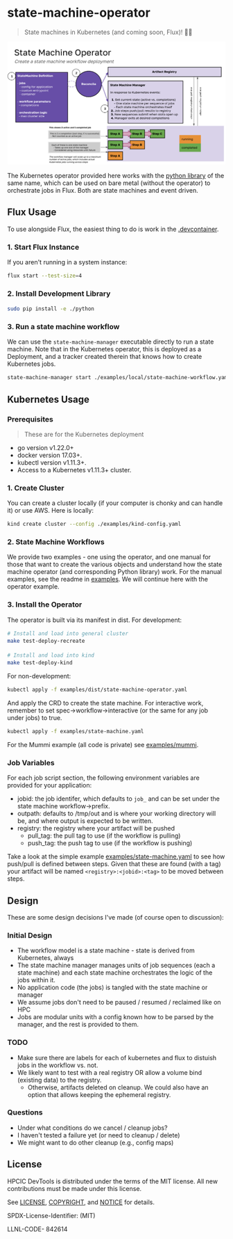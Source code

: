 # state-machine-operator

> State machines in Kubernetes (and coming soon, Flux)! 🐦‍🔥

![img/state-machine-operator.png](img/state-machine-operator.png)

The Kubernetes operator provided here works with the [python library](python) of the same name, which can be used on bare metal (without the operator) to orchestrate jobs in Flux. Both are state machines and event driven.

## Flux Usage

To use alongside Flux, the easiest thing to do is work in the [.devcontainer](.devcontainer).

### 1. Start Flux Instance

If you aren't running in a system instance:

```bash
flux start --test-size=4
```

### 2. Install Development Library

```bash
sudo pip install -e ./python
```

### 3. Run a state machine workflow

We can use the `state-machine-manager` executable directly to run a state machine. Note that in the Kubernetes operator, this is deployed as a Deployment, and a tracker created therein that knows how to create Kubernetes jobs.

```bash
state-machine-manager start ./examples/local/state-machine-workflow.yaml --config-dir=./examples/local --scheduler flux --filesystem
```

## Kubernetes Usage

### Prerequisites

> These are for the Kubernetes deployment

- go version v1.22.0+
- docker version 17.03+.
- kubectl version v1.11.3+.
- Access to a Kubernetes v1.11.3+ cluster.

### 1. Create Cluster

You can create a cluster locally (if your computer is chonky and can handle it) or use AWS. Here is locally:

```bash
kind create cluster --config ./examples/kind-config.yaml
```

### 2. State Machine Workflows

We provide two examples - one using the operator, and one manual for those that want to create the various objects and understand how the state machine operator (and corresponding Python library) work. For the manual examples, see the readme in [examples](examples). We will continue here with the operator example.

### 3. Install the Operator

The operator is built via its manifest in dist. For development:

```bash
# Install and load into general cluster
make test-deploy-recreate

# Install and load into kind
make test-deploy-kind
```

For non-development:

```bash
kubectl apply -f examples/dist/state-machine-operator.yaml
```

And apply the CRD to create the state machine. For interactive work, remember to set spec->workflow->interactive (or the same for any job under jobs) to true.

```bash
kubectl apply -f examples/state-machine.yaml
```

For the Mummi example (all code is private) see [examples/mummi](examples/mummi).

### Job Variables

For each job script section, the following environment variables are provided for your application:

- jobid: the job identifer, which defaults to `job_` and can be set under the state machine workflow->prefix.
- outpath: defaults to /tmp/out and is where your working directory will be, and where output is expected to be written.
- registry: the registry where your artifact will be pushed
  - pull_tag: the pull tag to use (if the workflow is pulling)
  - push_tag: the push tag to use (if the workflow is pushing)

Take a look at the simple example [examples/state-machine.yaml](examples/state-machine.yaml) to see how push/pull is defined between steps. Given that these are found (with a tag) your artifact will be named `<registry>:<jobid>:<tag>` to be moved between steps.

## Design

These are some design decisions I've made (of course open to discussion):

### Initial Design

 - The workflow model is a state machine - state is derived from Kubernetes, always
 - The state machine manager manages units of job sequences (each a state machine) and each state machine orchestrates the logic of the jobs within it.
 - No application code (the jobs) is tangled with the state machine or manager
 - We assume jobs don't need to be paused / resumed / reclaimed like on HPC
 - Jobs are modular units with a config known how to be parsed by the manager, and the rest is provided to them.

### TODO

- Make sure there are labels for each of kubernetes and flux to distuish jobs in the workflow vs. not.
- We likely want to test with a real registry OR allow a volume bind (existing data) to the registry.
  - Otherwise, artifacts deleted on cleanup. We could also have an option that allows keeping the ephemeral registry.

### Questions

- Under what conditions do we cancel / cleanup jobs?
- I haven't tested a failure yet (or need to cleanup / delete)
- We might want to do other cleanup (e.g., config maps)

## License

HPCIC DevTools is distributed under the terms of the MIT license.
All new contributions must be made under this license.

See [LICENSE](https://github.com/converged-computing/cloud-select/blob/main/LICENSE),
[COPYRIGHT](https://github.com/converged-computing/cloud-select/blob/main/COPYRIGHT), and
[NOTICE](https://github.com/converged-computing/cloud-select/blob/main/NOTICE) for details.

SPDX-License-Identifier: (MIT)

LLNL-CODE- 842614
